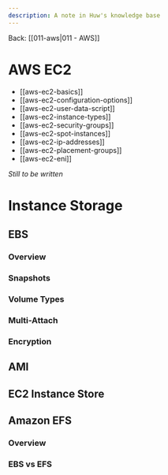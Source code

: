 ```yaml
---
description: A note in Huw's knowledge base
---
```


Back: [[011-aws|011 - AWS]]

# AWS EC2

- [[aws-ec2-basics]]
- [[aws-ec2-configuration-options]]
- [[aws-ec2-user-data-script]]
- [[aws-ec2-instance-types]]
- [[aws-ec2-security-groups]]
- [[aws-ec2-spot-instances]]
- [[aws-ec2-ip-addresses]]
- [[aws-ec2-placement-groups]]
- [[aws-ec2-eni]]

*Still to be written*
# Instance Storage
## EBS
### Overview

### Snapshots

### Volume Types

### Multi-Attach

### Encryption


## AMI

## EC2 Instance Store


## Amazon EFS
### Overview

### EBS vs EFS
